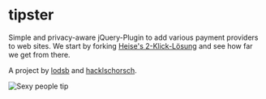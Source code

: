 tipster
=======

Simple and privacy-aware jQuery-Plugin to add various payment providers to web sites.
We start by forking [Heise's 2-Klick-Lösung](http://www.heise.de/extras/socialshareprivacy/) and see how far we get from there.

A project by [lodsb](https://github.com/lodsb) and [hacklschorsch](https://github.com/hacklschorsch).

![Sexy people tip](http://farm3.staticflickr.com/2310/2248285806_2b50de82c7_z.jpg "Sexy people tip")

